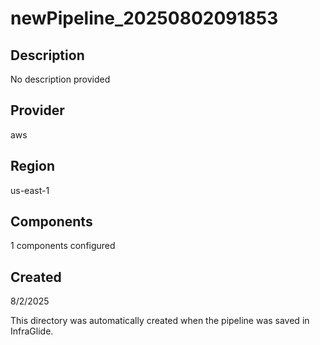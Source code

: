 # newPipeline_20250802091853

## Description
No description provided

## Provider
aws

## Region
us-east-1

## Components
1 components configured

## Created
8/2/2025

This directory was automatically created when the pipeline was saved in InfraGlide.
